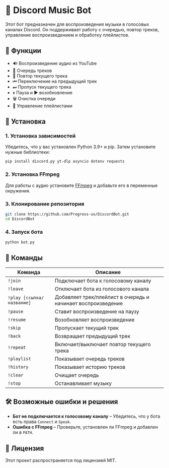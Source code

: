 # 🎵 Discord Music Bot 

Этот бот предназначен для воспроизведения музыки в голосовых каналах Discord. Он поддерживает работу с очередью, повтор треков, управление воспроизведением и обработку плейлистов.

## 🚀 Функции
- 🔊 Воспроизведение аудио из YouTube
- 📜 Очередь треков
- 🔁 Повтор текущего трека
- ⏮ Переключение на предыдущий трек
- ⏭ Пропуск текущего трека
- ⏸ Пауза и ▶️ возобновление
- 🗑 Очистка очереди
- 🎵 Управление плейлистами

## 📌 Установка
### 1. Установка зависимостей
Убедитесь, что у вас установлен Python 3.9+ и pip. Затем установите нужные библиотеки:
```sh
pip install discord.py yt-dlp asyncio dotenv requests
```

### 2. Установка FFmpeg
Для работы с аудио установите [FFmpeg](https://ffmpeg.org/download.html) и добавьте его в переменные окружения.

### 3. Клонирование репозитория
```sh
git clone https://github.com/Progress-ux/DiscordBot.git
cd DiscordBot
```

### 4. Запуск бота
```sh
python bot.py
```

## 📜 Команды
| Команда | Описание |
|---------|----------|
| `!join` | Подключает бота к голосовому каналу |
| `!leave` | Отключает бота из голосового канала |
| `!play [ссылка/название]` | Добавляет трек/плейлист в очередь и начинает воспроизведение |
| `!pause` | Ставит воспроизведение на паузу |
| `!resume` | Возобновляет воспроизведение |
| `!skip` | Пропускает текущий трек |
| `!back` | Возвращает предыдущий трек |
| `!repeat` | Включает/выключает повтор текущего трека |
| `!playlist` | Показывает очередь треков |
| `!history` | Показывает историю треков |
| `!clear` | Очищает очередь |
| `!stop` | Останавливает музыку |

## 🛠 Возможные ошибки и решения
- **Бот не подключается к голосовому каналу** – Убедитесь, что у бота есть права `Connect` и `Speak`.
- **Ошибка с FFmpeg** – Проверьте, установлен ли FFmpeg и добавлен ли в `PATH`.

## 📜 Лицензия
Этот проект распространяется под лицензией MIT.

